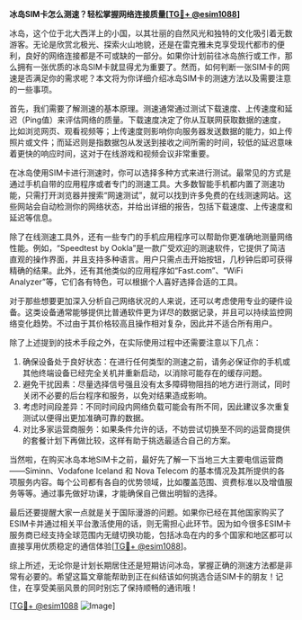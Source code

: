 **冰岛SIM卡怎么测速？轻松掌握网络连接质量[[TG💪+ @esim1088](https://t.me/s/esim1088)]**

冰岛，这个位于北大西洋上的小国，以其壮丽的自然风光和独特的文化吸引着无数游客。无论是欣赏北极光、探索火山地貌，还是在雷克雅未克享受现代都市的便利，良好的网络连接都是不可或缺的一部分。如果你计划前往冰岛旅行或工作，那么拥有一张优质的冰岛SIM卡就显得尤为重要了。然而，如何判断一张SIM卡的网速是否满足你的需求呢？本文将为你详细介绍冰岛SIM卡的测速方法以及需要注意的一些事项。

首先，我们需要了解测速的基本原理。测速通常通过测试下载速度、上传速度和延迟（Ping值）来评估网络的质量。下载速度决定了你从互联网获取数据的速度，比如浏览网页、观看视频等；上传速度则影响你向服务器发送数据的能力，如上传照片或文件；而延迟则是指数据包从发送到接收之间所需的时间，较低的延迟意味着更快的响应时间，这对于在线游戏和视频会议非常重要。

在冰岛使用SIM卡进行测速时，你可以选择多种方式来进行测试。最常见的方式是通过手机自带的应用程序或者专门的测速工具。大多数智能手机都内置了测速功能，只需打开浏览器并搜索“网速测试”，就可以找到许多免费的在线测速网站。这些网站会自动检测你的网络状态，并给出详细的报告，包括下载速度、上传速度和延迟等信息。

除了在线测速工具外，还有一些专门的手机应用程序可以帮助你更准确地测量网络性能。例如，“Speedtest by Ookla”是一款广受欢迎的测速软件，它提供了简洁直观的操作界面，并且支持多种语言。用户只需点击开始按钮，几秒钟后即可获得精确的结果。此外，还有其他类似的应用程序如“Fast.com”、“WiFi Analyzer”等，它们各有特色，可以根据个人喜好选择合适的工具。

对于那些想要更加深入分析自己网络状况的人来说，还可以考虑使用专业的硬件设备。这类设备通常能够提供比普通软件更为详尽的数据记录，并且可以持续监控网络变化趋势。不过由于其价格较高且操作相对复杂，因此并不适合所有用户。

除了上述提到的技术手段之外，在实际使用过程中还需要注意以下几点：

1. 确保设备处于良好状态：在进行任何类型的测速之前，请务必保证你的手机或其他终端设备已经完全关机并重新启动，以消除可能存在的缓存问题。
2. 避免干扰因素：尽量选择信号强且没有太多障碍物阻挡的地方进行测试，同时关闭不必要的后台程序和服务，以免对结果造成影响。
3. 考虑时间段差异：不同时间段内网络负载可能会有所不同，因此建议多次重复测试以便得出更加准确可靠的数据。
4. 对比多家运营商服务：如果条件允许的话，不妨尝试切换至不同的运营商提供的套餐计划下再做比较，这样有助于挑选最适合自己的方案。

当然啦，在购买冰岛本地SIM卡之前，最好先了解一下当地三大主要电信运营商——Siminn、Vodafone Iceland 和 Nova Telecom 的基本情况及其所提供的各项服务内容。每个公司都有各自的优势领域，比如覆盖范围、资费标准以及增值服务等等。通过事先做好功课，才能确保自己做出明智的选择。

最后还要提醒大家一点就是关于国际漫游的问题。如果你已经在其他国家购买了ESIM卡并通过相关平台激活使用的话，则无需担心此环节。因为如今很多ESIM卡服务商已经支持全球范围内无缝切换功能，包括冰岛在内的多个国家和地区都可以直接享用优质稳定的通信体验[[TG💪+ @esim1088](https://t.me/s/esim1088)]。

综上所述，无论你是计划长期居住还是短期访问冰岛，掌握正确的测速方法都是非常有必要的。希望这篇文章能帮助到正在纠结该如何挑选合适SIM卡的朋友！记住，在享受美丽风景的同时别忘了保持顺畅的通讯哦！

[[TG💪+ @esim1088](https://t.me/s/esim1088) ![Image](https://i.postimg.cc/4NQfJmqS/Snipaste-2025-05-13-00-14-12.png)]